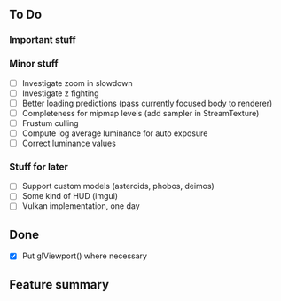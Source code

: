 ## To Do

### Important stuff

### Minor stuff
- [ ] Investigate zoom in slowdown
- [ ] Investigate z fighting
- [ ] Better loading predictions (pass currently focused body to renderer)
- [ ] Completeness for mipmap levels (add sampler in StreamTexture)
- [ ] Frustum culling
- [ ] Compute log average luminance for auto exposure
- [ ] Correct luminance values

### Stuff for later
- [ ] Support custom models (asteroids, phobos, deimos)
- [ ] Some kind of HUD (imgui)
- [ ] Vulkan implementation, one day

## Done
- [x] Put glViewport() where necessary

## Feature summary
